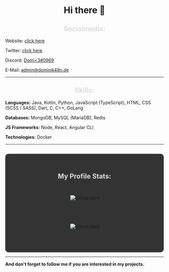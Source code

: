 <h1 align="center">Hi there 👋</h1>
<h2 align="center" style="color:#DDD">Socialmedia:</h2>
<p>Website: <a href="https://dominik48n.de">click here</a></p>
<p>Twitter: <a href="https://twitter.com/dominik48n">click here</a></p>
<p>Discord: <a href="https://discord.com/users/569616911546056714">Domi<3#0969</a></p>
<p>E-Mail: <a href="mailto:admin@dominik48n.de">admin@dominik48n.de</a></p>
<hr>
<h2 align="center" style="color:#DDD">Skills:</h2>
<p><strong>Languages:</strong> Java, Kotlin, Python, JavaScript (TypeScript), HTML, CSS (SCSS / SASS), Dart, C, C++, GoLang</p>
<p><strong>Databases:</strong> MongoDB, MySQL (MariaDB), Redis</p>
<p><strong>JS Frameworks:</strong> Node, React, Angular CLI</p>
<p><strong>Technologies:</strong> Docker</p>
<hr>
    <div align="center" style="background:#333; border-radius:10px; padding:30px;  margin-top:30px;">
        <h2 align="center" style="color:#DDD">My Profile Stats:</h2>
          <p style="background:#333; border-radius:10px; padding:30px;" align="center">&nbsp;<img
                src="https://github-readme-stats.vercel.app/api?username=Dominik48N&count_private=true&theme=chartreuse-dark"
                alt="github stats"></p>
        <p align="center" style="background:#333; border-radius:10px; padding:30px;" align="center">&nbsp;<img
                src="https://github-readme-stats.vercel.app/api/top-langs/?username=Dominik48N&layout=compact&theme=chartreuse-dark"
                alt="github stats"></p>
    </div>
<hr>
<p><b>And don't forget to follow me if you are interested in my projects.</b></p>
